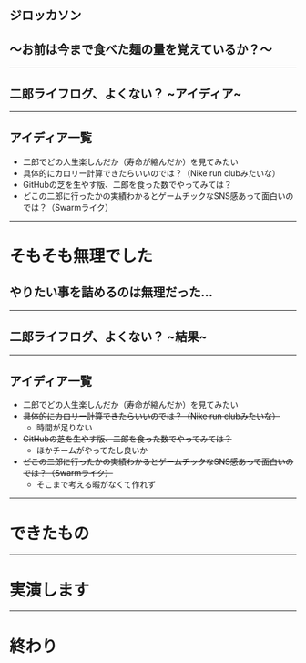 ## ジロッカソン
## 〜お前は今まで食べた麺の量を覚えているか？〜

---

## 二郎ライフログ、よくない？ ~アイディア~

---

## アイディア一覧

- 二郎でどの人生楽しんだか（寿命が縮んだか）を見てみたい
- 具体的にカロリー計算できたらいいのでは？（Nike run clubみたいな）
- GitHubの芝を生やす版、二郎を食った数でやってみては？
- どこの二郎に行ったかの実績わかるとゲームチックなSNS感あって面白いのでは？（Swarmライク）

---

# そもそも無理でした
## やりたい事を詰めるのは無理だった...

---

## 二郎ライフログ、よくない？ ~結果~

---

## アイディア一覧

- 二郎でどの人生楽しんだか（寿命が縮んだか）を見てみたい
- ~~具体的にカロリー計算できたらいいのでは？（Nike run clubみたいな）~~
    - 時間が足りない 
- ~~GitHubの芝を生やす版、二郎を食った数でやってみては？~~
    - ほかチームがやってたし良いか 
- ~~どこの二郎に行ったかの実績わかるとゲームチックなSNS感あって面白いのでは？（Swarmライク）~~
    - そこまで考える暇がなくて作れず
---

# できたもの

---

# 実演します

---

# 終わり

